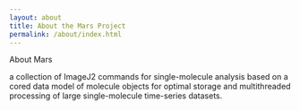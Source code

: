 ```yaml
---
layout: about
title: About the Mars Project
permalink: /about/index.html
---
```


About Mars

a collection of ImageJ2 commands for single-molecule analysis based on a cored data model of molecule objects for optimal storage and multithreaded processing of large single-molecule time-series datasets.
